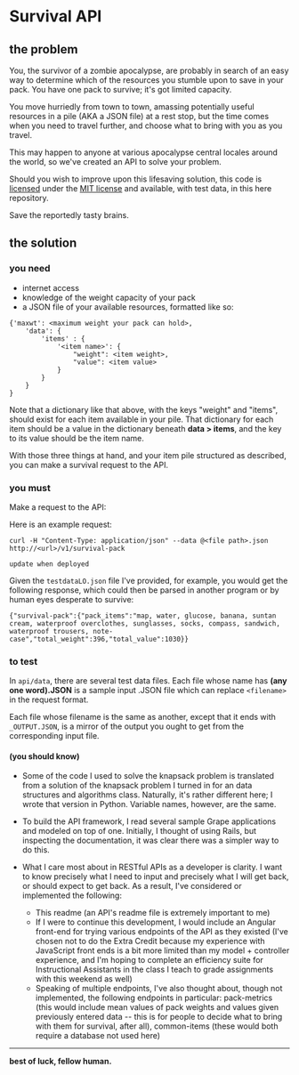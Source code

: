 # Survival API

## the problem

You, the survivor of a zombie apocalypse, are probably in search of an easy way to determine which of the resources you stumble upon to save in your pack. You have one pack to survive; it's got limited capacity.

You move hurriedly from town to town, amassing potentially useful resources in a pile (AKA a JSON file) at a rest stop, but the time comes when you need to travel further, and choose what to bring with you as you travel.

This may happen to anyone at various apocalypse central locales around the world, so we've created an API to solve your problem.

Should you wish to improve upon this lifesaving solution, this code is [licensed]("https://github.com/aerenchyma/survival-pack-api/blob/master/LICENSE") under the [MIT license]("http://opensource.org/licenses/MIT") and available, with test data, in this here repository.

Save the reportedly tasty brains.

## the solution

### you need

- internet access
- knowledge of the weight capacity of your pack
- a JSON file of your available resources, formatted like so:

``` 
{'maxwt': <maximum weight your pack can hold>,
	'data': {
		'items' : {
			'<item name>': {
				"weight": <item weight>,
				"value": <item value>
			} 
		}	
  	}
} 
```

Note that a dictionary like that above, with the keys "weight" and "items", should exist for each item available in your pile. That dictionary for each item should be a value in the dictionary beneath **data > items**, and the key to its value should be the item name.

With those three things at hand, and your item pile structured as described, you can make a survival request to the API.

### you must

Make a request to the API:

Here is an example request:

```
curl -H "Content-Type: application/json" --data @<file path>.json http://<url>/v1/survival-pack  

update when deployed
```

Given the ``` testdataLO.json ``` file I've provided, for example, you would get the following response, which could then be parsed in another program or by human eyes desperate to survive:

```
{"survival-pack":{"pack_items":"map, water, glucose, banana, suntan cream, waterproof overclothes, sunglasses, socks, compass, sandwich, waterproof trousers, note-case","total_weight":396,"total_value":1030}}
```

### to test

In ``` api/data ```, there are several test data files. Each file whose name has **(any one word).JSON** is a sample input .JSON file which can replace ``` <filename> ``` in the request format. 

Each file whose filename is the same as another, except that it ends with ``` _OUTPUT.JSON ```, is a mirror of the output you ought to get from the corresponding input file.

#### (you should know)

- Some of the code I used to solve the knapsack problem is translated from a solution of the knapsack problem I turned in for an data structures and algorithms class. Naturally, it's rather different here; I wrote that version in Python. Variable names, however, are the same.

- To build the API framework, I read several sample Grape applications and modeled on top of one. Initially, I thought of using Rails, but inspecting the documentation, it was clear there was a simpler way to do this.

- What I care most about in RESTful APIs as a developer is clarity. I want to know precisely what I need to input and precisely what I will get back, or should expect to get back. As a result, I've considered or implemented the following:
	- This readme (an API's readme file is extremely important to me)
	- If I were to continue this development, I would include an Angular front-end for trying various endpoints of the API as they existed (I've chosen not to do the Extra Credit because my experience with JavaScript front ends is a bit more limited than my model + controller experience, and I'm hoping to complete an efficiency suite for Instructional Assistants in the class I teach to grade assignments with this weekend as well)
	- Speaking of multiple endpoints, I've also thought about, though not implemented, the following endpoints in particular: pack-metrics (this would include mean values of pack weights and values given previously entered data -- this is for people to decide what to bring with them for survival, after all), common-items (these would both require a database not used here)

---

**best of luck, fellow human.**


